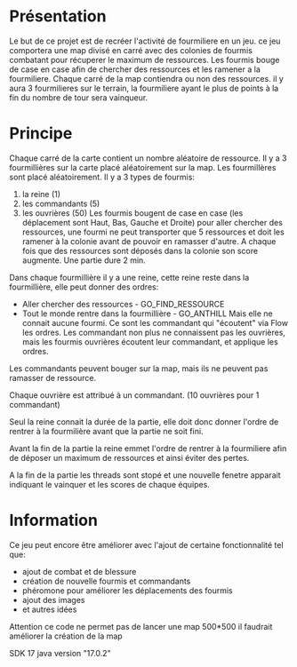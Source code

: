# Présentation
Le but de ce projet est de recréer l'activité de fourmiliere en un jeu.
ce jeu comportera une map divisé en carré avec des colonies de fourmis combatant pour récuperer le maximum de ressources.
Les fourmis bouge de case en case afin de chercher des ressources et les ramener a la fourmiliere.
Chaque carré de la map contiendra ou non des ressources.
il y aura 3 fourmilieres sur le terrain, la fourmiliere ayant le plus de points à la fin du nombre de tour sera vainqueur.
 


# Principe
Chaque carré de la carte contient un nombre aléatoire de ressource. 
Il y a 3 fourmillières sur la carte placé aléatoirement sur la map.
Les fourmillères sont placé aléatoirement. 
Il y a 3 types de fourmis:
1. la reine (1)
2. les commandants (5)
3. les ouvrières (50)
Les fourmis bougent de case en case (les déplacement sont Haut, Bas, Gauche et Droite) pour aller chercher des ressources, une fourmi ne peut transporter que 5 ressources et doit les ramener à la colonie avant de pouvoir en ramasser d'autre. A chaque fois que des ressources sont déposés dans la colonie son score augmente.
Une partie dure 2 min.

Dans chaque fourmillière il y a une reine, cette reine reste dans la fourmillière, elle peut donner des ordres:
- Aller chercher des ressources - GO_FIND_RESSOURCE
- Tout le monde rentre dans la fourmillière - GO_ANTHILL 
Mais elle ne connait aucune fourmi. Ce sont les commandant qui "écoutent" via Flow les ordres. Les commandant non plus ne connaissent pas les ouvrières, mais les fourmis ouvrières écoutent leur commandant, et applique les ordres.

Les commandants peuvent bouger sur la map, mais ils ne peuvent pas ramasser de ressource.

Chaque ouvrière est attribué à un commandant. (10 ouvrières pour 1 commandant)

Seul la reine connait la durée de la partie, elle doit donc donner l'ordre de rentrer à la fourmilière avant que la partie ne soit fini.

Avant la fin de la partie la reine emmet l'ordre de rentrer à la fourmiliere afin de déposer un maximum de ressources et ainsi éviter des pertes.

A la fin de la partie les threads sont stopé et une nouvelle fenetre apparait indiquant le vainquer et les scores de chaque équipes.

# Information

Ce jeu peut encore être améliorer avec l'ajout de certaine fonctionnalité tel que: 
- ajout de combat et de blessure 
- création de nouvelle fourmis et commandants
- phéromone pour améliorer les déplacements des fourmis
- ajout des images
- et autres idées

Attention ce code ne permet pas de lancer une map 500*500 il faudrait améliorer la création de la map

SDK 17 java version "17.0.2"







